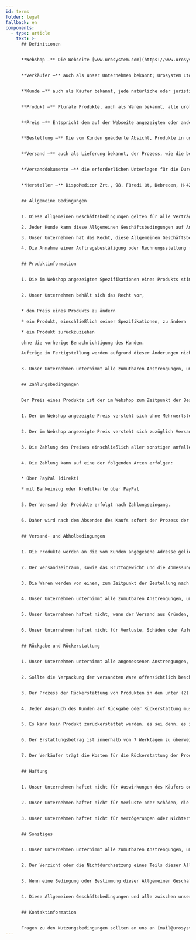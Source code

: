```yaml
---
id: terms
folder: legal
fallback: en
components:
  - type: article
    text: >-
      ## Definitionen


      **Webshop –** Die Webseite [www.urosystem.com](https://www.urosystem.com/)


      **Verkäufer –** auch als unser Unternehmen bekannt; Urosystem Ltd., mit Hauptgeschäftssitz in Szent István Park 26, H-1137 Budapest, Ungarn, EU-Umsatzsteuer-Identifikationsnummer: HU22923820. 


      **Kunde –** auch als Käufer bekannt, jede natürliche oder juristische Person, die Produkte über den Webshop kauft.


      **Produkt –** Plurale Produkte, auch als Waren bekannt, alle urologischen Produkte, die in unserem Webshop zum Kauf angeboten, von unserem Unternehmen verkauft, vom Kunden gekauft werden.


      **Preis –** Entspricht dem auf der Webseite angezeigten oder anderweitig festgelegten Geldbetrag. 


      **Bestellung –** Die vom Kunden geäußerte Absicht, Produkte in unserem Webshop zu kaufen. 


      **Versand –** auch als Lieferung bekannt, der Prozess, wie die bestellten Waren an den Kunden geliefert werden.


      **Versanddokumente –** die erforderlichen Unterlagen für die Durchführung des Versands.


      **Hersteller –** DispoMedicor Zrt., 98. Füredi út, Debrecen, H-4225, Ungarn.  


      ## Allgemeine Bedingungen


      1. Diese Allgemeinen Geschäftsbedingungen gelten für alle Verträge und Bestellungen bezüglich den Verkauf von Waren durch unser Unternehmen an den Kunden. Wenn ein separater Vertrag zwischen unserem Unternehmen und einem Kunden abgeschlossen wird und die Informationen enthält, die von diesen Allgemeinen Geschäftsbedingungen abweichen, gelten die im separaten Vertrag niedergelegten Bedingungen. Alle nicht in einem gesonderten Vertrag ausgearbeiteten Bedingungen dieser Allgemeinen Geschäftsbedingungen gelten auch für den gesonderten Vertrag.

      2. Jeder Kunde kann diese Allgemeinen Geschäftsbedingungen auf Anfrage per E-Mail erhalten.

      3. Unser Unternehmen hat das Recht, diese Allgemeinen Geschäftsbedingungen von Zeit zu Zeit ohne direkte Benachrichtigung des Kunden zu ändern. 

      4. Die Annahme einer Auftragsbestätigung oder Rechnungsstellung für die Waren gilt als schlüssiger Beweis für die Annahme dieser Allgemeinen Geschäftsbedingungen durch den Kunden.


      ## Produktinformation


      1. Die im Webshop angezeigten Spezifikationen eines Produkts stimmen mit den tatsächlichen Spezifikationen des beschriebenen Produkts überein. Der Verkäufer oder der Hersteller hat das Recht, die Spezifikationen zu ändern, ohne die Kunden des Verkäufers davon zu benachrichtigen. Unser Unternehmen unternimmt alle zumutbaren Anstrengungen, um genaue und aktuelle Informationen zu allen im Webshop verfügbaren Produkten bereitzustellen. Der Kunde kann alle Spezifikationen bestätigen, indem er sich im Zweifelsfall an den Verkäufer wendet.


      2. Unser Unternehmen behält sich das Recht vor,


      * den Preis eines Produkts zu ändern

      * ein Produkt, einschließlich seiner Spezifikationen, zu ändern

      * ein Produkt zurückzuziehen

      ohne die vorherige Benachrichtigung des Kunden.

      Aufträge in Fertigstellung werden aufgrund dieser Änderungen nicht geändert.


      3. Unser Unternehmen unternimmt alle zumutbaren Anstrengungen, um jedes Produkt im Webshop so genau wie möglich darzustellen. Der Verkäufer übernimmt keine Verantwortung für geringfügige Abweichungen zwischen der Abbildung des Produkts und dem gelieferten Produkt, solange die Unterschiede die Gebrauchstauglichkeit des Produkts oder die direkt im Webshop beschriebenen Spezifikationen nicht beeinträchtigen. Alle Einzelheiten der Waren können vom Kunden durch Kontaktaufnahme mit unserem Unternehmen bestätigt werden. 


      ## Zahlungsbedingungen


      Der Preis eines Produkts ist der im Webshop zum Zeitpunkt der Bestellung angezeigte Preis.


      1. Der im Webshop angezeigte Preis versteht sich ohne Mehrwertsteuer oder andere anfallende Kosten.


      2. Der im Webshop angezeigte Preis versteht sich zuzüglich Versandkosten, die vom Kunden zu zahlen sind. (EXW)


      3. Die Zahlung des Preises einschließlich aller sonstigen anfallenden Kosten, insbesondere der unter (2) und (3) beschriebenen Kosten, erfolgt unverzüglich nach Auftragsbestätigung.


      4. Die Zahlung kann auf eine der folgenden Arten erfolgen:


      * über PayPal (direkt) 

      * mit Bankeinzug oder Kreditkarte über PayPal


      5. Der Versand der Produkte erfolgt nach Zahlungseingang.


      6. Daher wird nach dem Absenden des Kaufs sofort der Prozess der Lieferung der Produkte an den Kunden gestartet. Aus diesem Grund können erteilte Bestellungen nicht zurückgezogen werden. 


      ## Versand- und Abholbedingungen


      1. Die Produkte werden an die vom Kunden angegebene Adresse geliefert.


      2. Der Versandzeitraum, sowie das Bruttogewicht und die Abmessungen der bestellten Ware werden vom Verkäufer bei der Bestellung angegeben.


      3. Die Waren werden von einem, zum Zeitpunkt der Bestellung nach Ermessen des Käufers definierten Kurierdienst zu dem bei der Bestellung des Produkts angegebenen Preis gemäss DDU-Bedingungen (Delivered Duty Unpaid) geliefert.


      4. Unser Unternehmen unternimmt alle zumutbaren Anstrengungen, um die angegebene Lieferzeit einzuhalten und die Ware in einwandfreiem Zustand zu versenden. Sollte dem Verkäufer bewusst sein, dass die Ware innerhalb der zuvor festgelegten Frist nicht geliefert wird, wird der Käufer darüber benachrichtigt.


      5. Unser Unternehmen haftet nicht, wenn der Versand aus Gründen, die ausser seiner Kontrolle sind, nicht abgeschlossen wird.


      6. Unser Unternehmen haftet nicht für Verluste, Schäden oder Aufwendungen, die vom Käufer oder einem Dritten (einschließlich, aber nicht beschränkt auf das mit der Lieferung beauftragte Versandunternehmen) verursacht werden. 


      ## Rückgabe und Rückerstattung


      1. Unser Unternehmen unternimmt alle angemessenen Anstrengungen, um sicherzustellen, dass alle gekauften Produkte in einwandfreiem Zustand geliefert werden. Nach erfolgtem Versand hat der Kunde zu prüfen, ob die bestellten Produkte in einwandfreier Menge und Zustand geliefert wurden.


      2. Sollte die Verpackung der versandten Ware offensichtlich beschädigt sein, empfehlen wir, die Lieferung nicht anzunehmen. Da es sich bei den vom Unternehmen gelieferten Produkten um sterile Produkte handelt, ist ein Umtausch nicht möglich.  


      3. Der Prozess der Rückerstattung von Produkten in den unter (2) beschriebenen besonderen Fällen bedarf der Zustimmung unseres Unternehmens.


      4. Jeder Anspruch des Kunden auf Rückgabe oder Rückerstattung muss innerhalb von 14 Tagen nach Abschluss der Lieferung beim Verkäufer eingereicht werden. 


      5. Es kann kein Produkt zurückerstattet werden, es sei denn, es ist in jedem Fall unter (2) beschrieben. 


      6. Der Erstattungsbetrag ist innerhalb von 7 Werktagen zu überweisen, nachdem das Unternehmen vom Versanddienstleister über den Ausfall der Zustellung aufgrund der Annahmeverweigerung aufgrund beschädigter Verpackung informiert wurde und die Bankverbindung des Kunden dem Verkäufer zur Verfügung steht.


      7. Der Verkäufer trägt die Kosten für die Rückerstattung der Produkte. 


      ## Haftung


      1. Unser Unternehmen haftet nicht für Auswirkungen des Käufers oder einer Partei, die an der Ausführung einer Bestellung beteiligt ist, in Bezug auf die Qualität oder die Spezifikationen der Produkte oder deren Eignung für jeden Zweck, den der Kunde beabsichtigt.


      2. Unser Unternehmen haftet nicht für Verluste oder Schäden, die dem Kunden durch die unsachgemäße Verwendung von Produkten entstehen. 


      3. Unser Unternehmen haftet nicht für Verzögerungen oder Nichterfüllung der in diesen Geschäftsbedingungen genannten Verpflichtungen, wenn diese durch Ereignisse höherer Gewalt verursacht werden, einschließlich, aber nicht beschränkt auf: Unfälle, Naturkatastrophen, Maschinenausfall, Nichtverfügbarkeit von Rohmaterial, Streik, höhere Gewalt. Dauert eine Verzögerung über einen von unserem Unternehmen als unzumutbar erachteten Zeitraum an oder sind alle Bemühungen zur Überwindung der Hindernisse, die durch ein Ereignis höherer Gewalt entstanden sind, erfolglos, kann der Verkäufer den Vertrag ohne jede Haftung kündigen. 


      ## Sonstiges


      1. Unser Unternehmen unternimmt alle zumutbaren Anstrengungen, um die Sicherheit des Webshops zu gewährleisten. Für Verluste und Schäden, die durch die Nutzung des Webshops verursacht werden, haftet unser Unternehmen nicht.


      2. Der Verzicht oder die Nichtdurchsetzung eines Teils dieser Allgemeinen Geschäftsbedingungen durch eine der Parteien gilt nicht als Verzicht auf die anderen Teile dieser Allgemeinen Geschäftsbedingungen oder als Verzicht auf denselben Teil davon an einem späteren Zeitpunkt.


      3. Wenn eine Bedingung oder Bestimmung dieser Allgemeinen Geschäftsbedingungen aus irgendeinem Grund und von einem Gericht für ungültig, nicht durchsetzbar oder rechtswidrig erklärt wird, bleibt der verbleibende Teil dieser Allgemeinen Geschäftsbedingungen weiterhin gültig.


      4. Diese Allgemeinen Geschäftsbedingungen und alle zwischen unserem Unternehmen und dem Kunden geschlossenen Verträge unterliegen den Gesetzen Ungarns und werden in Übereinstimmung mit diesen ausgelegt. Die Parteien unterwerfen sich hiermit der ausschließlichen Zuständigkeit der ungarischen Gerichte. 


      ## Kontaktinformation


      Fragen zu den Nutzungsbedingungen sollten an uns an [mail@urosystem.com](mail@urosystem.com) gesendet werden.
---
```

